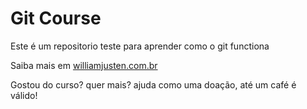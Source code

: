 # Git Course

Este é um repositorio teste para aprender como o git functiona

Saiba mais em [williamjusten.com.br](http://willianjusten.com.br)


Gostou do curso? quer mais? ajuda como uma doação, até um café é válido!